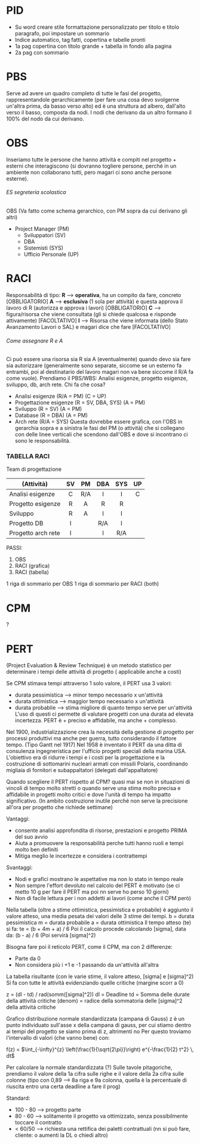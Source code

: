 # PID
- Su word creare stile formattazione personalizzato per titolo e titolo paragrafo, poi impostare un sommario
- Indice automatico, tag fatti, copertina e tabelle pronti
- 1a pag copertina con titolo grande + tabella in fondo alla pagina
- 2a pag con sommario 
# PBS
Serve ad avere un quadro completo di tutte le fasi del progetto, rappresentandole gerarchicamente (per fare una cosa devo svolgerne un'altra prima, da basso verso alto) ed è una struttura ad albero, dall'alto verso il basso, composta da nodi. I nodi che derivano da un altro formano il 100% del nodo da cui derivano. 

# OBS
Inseriamo tutte le persone che hanno attività e compiti nel progetto + esterni che interagiscono (si dovranno togliere persone, perché in un ambiente non collaborano tutti, pero magari ci sono anche persone esterne).
###### ES segreteria scolastica
OBS (Va fatto come schema gerarchico, con PM sopra da cui derivano gli altri)
- Project Manager (PM)
	- Sviluppatori (SV)
	- DBA
	- Sistemisti (SYS)
	- Ufficio Personale (UP)
# RACI
Responsabilità di tipo:
**R** --> **operativa**, ha un compito da fare, concreto [OBBLIGATORIO]
**A** --> **esclusiva** (1 sola per attività) e questa approva il lavoro di R (autorizza e approva i lavori) [OBBLIGATORIO]
**C** --> figura/risorsa che viene consultata (gli si chiede qualcosa e risponde attivamente) [FACOLTATIVO]
**I** --> Risorsa che viene informata (dello Stato Avanzamento Lavori o SAL) e magari dice che fare [FACOLTATIVO]
###### Come assegnare R e A
Ci può essere una risorsa sia R sia A (eventualmente) quando devo sia fare sia autorizzare (generalmente sono separate, siccome se un esterno fa entrambi, poi al destinatario del lavoro magari non va bene siccome il R/A fa come vuole).
Prendiamo il PBS/WBS:
Analisi esigenze, progetto esigenze, sviluppo, db, arch rete. Chi fa che cosa?
- Analisi esigenze (R/A = PM) (C = UP)
- Progettazione esigenze (R = SV, DBA, SYS) (A = PM)
- Sviluppo (R = SV) (A = PM)
- Database (R = DBA) (A = PM)
- Arch rete (R/A = SYS)
Questa dovrebbe essere grafica, con l'OBS in gerarchia sopra e a sinistra le fasi del PM (o attività) che si collegano con delle linee verticali che scendono dall'OBS e dove si incontrano ci sono le responsabilità.

### TABELLA RACI
Team di progettazione

| (Attività)         | SV  | PM  | DBA | SYS | UP  |
| ------------------ |:---:|:---:|:---:|:---:|:---:|
| Analisi esigenze   |  C  | R/A |  I  |  I  |  C  |
| Progetto esigenze  |  R  |  A  |  R  |  R  |     |
| Sviluppo           |  R  |  A  |  I  |  I  |     |
| Progetto DB        |  I  |     | R/A |  I  |     |
| Progetto arch rete |  I  |     |  I  | R/A |     |
PASSI:
1) OBS 
2) RACI (grafica)
3) RACI (tabella)

1 riga di sommario per OBS
1 riga di sommario per RACI (both)

# CPM
?
# PERT
(Project Evaluation & Review Technique) è un metodo statistico per determinare i tempi delle attività di progetto ( applicabile anche a costi) 

Se CPM stimava tempi attraverso 1 solo valore, il PERT usa 3 valori: 
- durata pessimistica --> minor tempo necessario x un'attività
- durata ottimistica --> maggior tempo necessario x un'attività
- durata probablie --> stima migliore di quanto tempo serve per un'attività
L'uso di questi ci permette di valutare progetti con una durata ad elevata incertezza. PERT è + preciso e affidabile, ma anche + complesso.

Nel 1900, industrializzazione crea la necessità della gestione di progetto per processi produttivi ma anche per guerra, tutto considerando il fattore tempo. (Tipo Gantt nel 1917)
Nel 1958 è inventato il PERT da una ditta di consulenza ingegneristica per l'ufficio progetti speciali della marina USA.
L'obiettivo era di ridurre i tempi e i costi per la progettazione e la costruzione di sottomarini nucleari armati con missili Polaris, coordinando migliaia di fornitori e subappaltatori (delegati dall'appaltatore)

Quando scegliere il PERT rispetto al CPM? quasi mai se non in situazioni di vincoli di tempo molto stretti o quando serve una stima molto precisa e affidabile in progetti molto critici e dove l'unità di tempo ha impatto significativo.
(In ambito costruzione inutile perché non serve la precisione all'ora per progetto che richiede settimane)

Vantaggi:
- consente analisi approfondita di risorse, prestazioni e progetto PRIMA del suo avvio
- Aiuta a promuovere la responsabilità perche tutti hanno ruoli e tempi molto ben definiti
- Mitiga meglio le incertezze e considera i contrattempi

Svantaggi:
- Nodi e grafici mostrano le aspettative ma non lo stato in tempo reale
- Non sempre l'effort devoluto nel calcolo del PERT è motivato (se ci metto 10 g per fare il PERT ma poi nn serve ho perso 10 giorni)
- Non di facile lettura per i non addetti ai lavori (come anche il CPM però)

Nella tabella (oltre a stime ottimistica, pessimistica e probabile) è aggiunto il valore atteso, una media pesata dei valori delle 3 stime dei tempi.
b = durata pessimistica
m = durata probabile
a = durata ottimistica
Il tempo atteso (te) si fa: te = (b + 4m + a) / 6
Poi il calcolo procede calcolando [sigma], data da: (b - a) / 6
(Poi servirà [sigma]^2)

Bisogna fare poi il reticolo PERT, come il CPM, ma con 2 differenze:
- Parte da 0
- Non considera più i +1 e -1 passando da un'attività all'altra

La tabella risultante (con le varie stime, il valore atteso, [sigma] e [sigma]^2)
Si fa con tutte le attività evidenziando quelle critiche (margine scorr a 0)

z = (dl - td) / rad(somm([sigma]^2))
dl = Deadline
td = Somma delle durate della attività critiche
(denom) = radice della sommatoria delle [sigma]^2 della attività critiche

Grafico distribuzione normale standardizzata (campana di Gauss)
z è un punto individuato sull'asse x della campana di gauss, per cui stiamo dentro ai tempi del progetto se siamo prima di z, altrimenti no
Per questo troviamo l'intervallo di valori (che vanno bene) con:

f(z) = $\int_{-\infty}^{z} \left(\frac{1}{\sqrt{2\pi}}\right) e^{-\frac{1}{2} t^2} \, dt$

Per calcolare la normale standardizzata (?) 
Sulle tavole pitagoriche, prendiamo il valore della 1a cifra sulle righe e il valore della 2a cifra sulle colonne 
(tipo con 0,89 --> 8a riga e 9a colonna, quella è la percentuale di riuscita entro una certa deadline a fare il prog)

Standard:
- 100 - 80 --> progetto parte
- 80 - 60 --> solitamente il progetto va ottimizzato, senza possibilmente toccare il contratto
- < 60/50 --> richiesta una rettifica dei paletti contrattuali (nn si può fare, cliente: o aumenti la DL o chiedi altro)